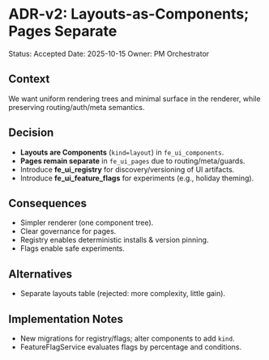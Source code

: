 # ADR-v2: Layouts-as-Components; Pages Separate

Status: Accepted
Date: 2025-10-15
Owner: PM Orchestrator

## Context
We want uniform rendering trees and minimal surface in the renderer, while preserving routing/auth/meta semantics.

## Decision
- **Layouts are Components** (`kind=layout`) in `fe_ui_components`.
- **Pages remain separate** in `fe_ui_pages` due to routing/meta/guards.
- Introduce **fe_ui_registry** for discovery/versioning of UI artifacts.
- Introduce **fe_ui_feature_flags** for experiments (e.g., holiday theming).

## Consequences
- Simpler renderer (one component tree).
- Clear governance for pages.
- Registry enables deterministic installs & version pinning.
- Flags enable safe experiments.

## Alternatives
- Separate layouts table (rejected: more complexity, little gain).

## Implementation Notes
- New migrations for registry/flags; alter components to add `kind`.
- FeatureFlagService evaluates flags by percentage and conditions.
